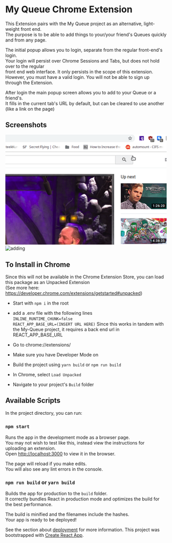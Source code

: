 # My Queue Chrome Extension
This Extension pairs with the My Queue project as an alternative, light-weight front end.<br>
The purpose is to be able to add things to your/your friend's Queues quickly and from any page.<br>

The initial popup allows you to login, separate from the regular front-end's login.<br>
Your login will persist over Chrome Sessions and Tabs, but does not hold over to the regular<br>
front end web interface. It only persists in the scope of this extension.<br>
However, you must have a valid login. You will not be able to sign up through the Extension.<br>

After login the main popup screen allows you to add to your Queue or a friend's.<br>
It fills in the current tab's URL by default, but can be cleared to use another (like a link on the page)<br>

## Screenshots
![logging in](screenshots/OpenPage.gif "Logging in to myQueueMini")
![adding](screenshots/AdddPage.gif "Adding Content to myQueue")

## To Install in Chrome

Since this will not be available in the Chrome Extension Store, you can load this package as an Unpacked Extension<br>
(See more here: https://developer.chrome.com/extensions/getstarted#unpacked)<br>
* Start with `npm i` in the root
* add a .env file with the following lines <br>
`INLINE_RUNTIME_CHUNK=false`<br>
`REACT_APP_BASE_URL=(INSERT URL HERE)`
Since this works in tandem with the My-Queue project, it requires a back end url in REACT_APP_BASE_URL<br>

* Go to chrome://extensions/<br>
* Make sure you have Developer Mode on<br>
* Build the project using `yarn build` or `npm run build`<br>
* In Chrome, select `Load Unpacked`<br>
* Navigate to your project's `Build` folder<br>


## Available Scripts

In the project directory, you can run:

### `npm start`

Runs the app in the development mode as a browser page.<br>
You may not wish to test like this, instead view the instructions for uploading an extension.<br>
Open [http://localhost:3000](http://localhost:3000) to view it in the browser.

The page will reload if you make edits.<br>
You will also see any lint errors in the console.

### `npm run build` or `yarn build`

Builds the app for production to the `build` folder.<br>
It correctly bundles React in production mode and optimizes the build for the best performance.

The build is minified and the filenames include the hashes.<br>
Your app is ready to be deployed!

See the section about [deployment](https://facebook.github.io/create-react-app/docs/deployment) for more information.
This project was bootstrapped with [Create React App](https://github.com/facebook/create-react-app).
